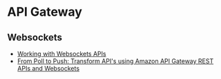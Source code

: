 # API Gateway



## Websockets
- [Working with Websockets APIs](https://docs.aws.amazon.com/apigateway/latest/developerguide/apigateway-websocket-api.html)
- [From Poll to Push: Transform API's using Amazon API Gateway REST APIs and Websockets](https://aws.amazon.com/blogs/compute/from-poll-to-push-transform-apis-using-amazon-api-gateway-rest-apis-and-websockets/)